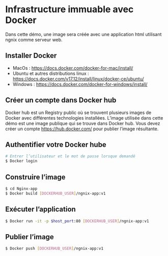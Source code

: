 # Infrastructure immuable avec Docker
Dans cette démo, une image sera créée avec une application html utilisant ngnix comme serveur web.

## Installer Docker
- MacOs : https://docs.docker.com/docker-for-mac/install/
- Ubuntu et autres distributions linux : https://docs.docker.com/v17.12/install/linux/docker-ce/ubuntu/
- Windows : https://docs.docker.com/docker-for-windows/install/

## Créer un compte dans Docker hub
Docker hub est un Registry public où se trouvent plusieurs images de Docker avec différentes technologies installées. L’image utilisée dans cette démo est une image publique qui se trouve dans Docker hub. Vous devez créer un compte https://hub.docker.com/ pour publier l’image résultante.

## Authentifier votre Docker hube
```sh
# Entrer l’utilisateur et le mot de passe lorsque demandé
$ Docker login

````
## Construire l’image
```sh
$ cd Nginx-app
$ Docker build [DOCKERHUB_USER]/ngnix-app:v1
````
## Exécuter l’application
```sh
$ Docker run -it -p $host_port:80 [DOCKERHUB_USER]/ngnix-app:v1
````

## Publier l’image
```sh
$ Docker push [DOCKERHUB_USER]/ngnix-app:v1